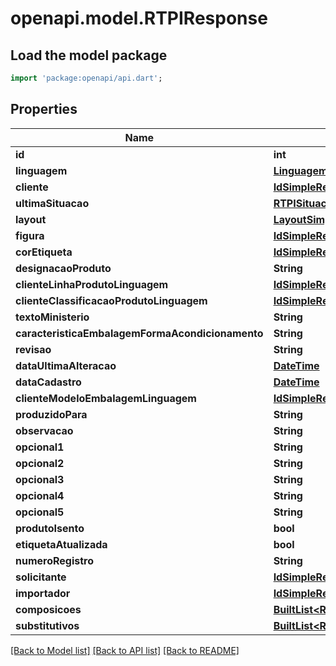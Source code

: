 # openapi.model.RTPIResponse

## Load the model package
```dart
import 'package:openapi/api.dart';
```

## Properties
Name | Type | Description | Notes
------------ | ------------- | ------------- | -------------
**id** | **int** |  | [optional] 
**linguagem** | [**LinguagemSimpleResponse**](LinguagemSimpleResponse.md) |  | [optional] 
**cliente** | [**IdSimpleResponse**](IdSimpleResponse.md) |  | [optional] 
**ultimaSituacao** | [**RTPISituacaoResponse**](RTPISituacaoResponse.md) |  | [optional] 
**layout** | [**LayoutSimpleResponse**](LayoutSimpleResponse.md) |  | [optional] 
**figura** | [**IdSimpleResponse**](IdSimpleResponse.md) |  | [optional] 
**corEtiqueta** | [**IdSimpleResponse**](IdSimpleResponse.md) |  | [optional] 
**designacaoProduto** | **String** |  | [optional] 
**clienteLinhaProdutoLinguagem** | [**IdSimpleResponse**](IdSimpleResponse.md) |  | [optional] 
**clienteClassificacaoProdutoLinguagem** | [**IdSimpleResponse**](IdSimpleResponse.md) |  | [optional] 
**textoMinisterio** | **String** |  | [optional] 
**caracteristicaEmbalagemFormaAcondicionamento** | **String** |  | [optional] 
**revisao** | **String** |  | [optional] 
**dataUltimaAlteracao** | [**DateTime**](DateTime.md) |  | [optional] 
**dataCadastro** | [**DateTime**](DateTime.md) |  | [optional] 
**clienteModeloEmbalagemLinguagem** | [**IdSimpleResponse**](IdSimpleResponse.md) |  | [optional] 
**produzidoPara** | **String** |  | [optional] 
**observacao** | **String** |  | [optional] 
**opcional1** | **String** |  | [optional] 
**opcional2** | **String** |  | [optional] 
**opcional3** | **String** |  | [optional] 
**opcional4** | **String** |  | [optional] 
**opcional5** | **String** |  | [optional] 
**produtoIsento** | **bool** |  | [optional] 
**etiquetaAtualizada** | **bool** |  | [optional] 
**numeroRegistro** | **String** |  | [optional] 
**solicitante** | [**IdSimpleResponse**](IdSimpleResponse.md) |  | [optional] 
**importador** | [**IdSimpleResponse**](IdSimpleResponse.md) |  | [optional] 
**composicoes** | [**BuiltList&lt;RTPIComposicaoQualitativaResponse&gt;**](RTPIComposicaoQualitativaResponse.md) |  | [optional] 
**substitutivos** | [**BuiltList&lt;RTPISubstitutivoResponse&gt;**](RTPISubstitutivoResponse.md) |  | [optional] 

[[Back to Model list]](../README.md#documentation-for-models) [[Back to API list]](../README.md#documentation-for-api-endpoints) [[Back to README]](../README.md)


